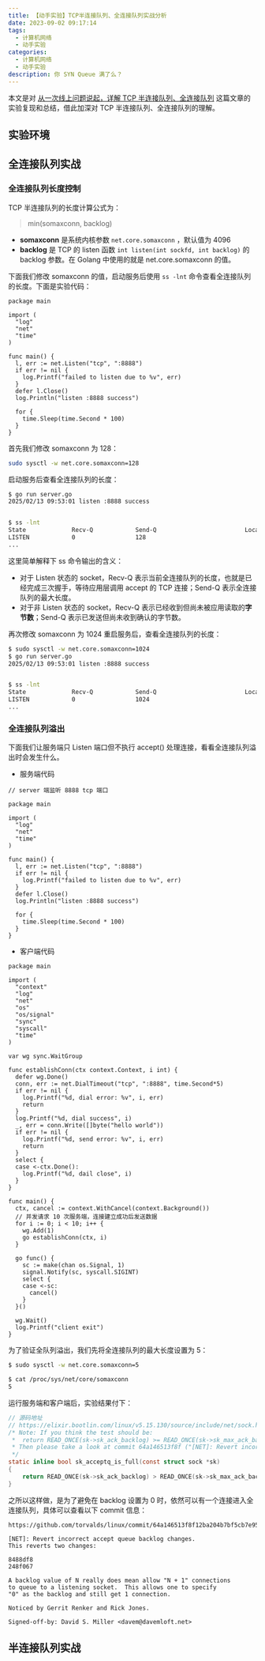 ```yaml
---
title: 【动手实验】TCP半连接队列、全连接队列实战分析
date: 2023-09-02 09:17:14
tags:
  - 计算机网络
  - 动手实验
categories:
  - 计算机网络
  - 动手实验
description: 你 SYN Queue 满了么？
---
```


本文是对 [从一次线上问题说起，详解 TCP 半连接队列、全连接队列](https://www.51cto.com/article/687595.html) 这篇文章的实验复现和总结，借此加深对 TCP 半连接队列、全连接队列的理解。

## 实验环境

## 全连接队列实战

### 全连接队列长度控制

TCP 半连接队列的长度计算公式为：

> min(somaxconn, backlog)

- **somaxconn** 是系统内核参数 ``net.core.somaxconn`` ，默认值为 4096
- **backlog** 是 TCP 的 listen 函数 ``int listen(int sockfd, int backlog)`` 的 backlog 参数。在 Golang 中使用的就是 net.core.somaxconn 的值。

下面我们修改 somaxconn 的值，启动服务后使用 ``ss -lnt`` 命令查看全连接队列的长度。下面是实验代码：

```golang
package main

import (
  "log"
  "net"
  "time"
)

func main() {
  l, err := net.Listen("tcp", ":8888")
  if err != nil {
    log.Printf("failed to listen due to %v", err)
  }
  defer l.Close()
  log.Println("listen :8888 success")

  for {
    time.Sleep(time.Second * 100)
  }
}
```

首先我们修改 somaxconn 为 128：

```bash
sudo sysctl -w net.core.somaxconn=128
```

启动服务后查看全连接队列的长度：

```bash
$ go run server.go
2025/02/13 09:53:01 listen :8888 success


$ ss -lnt
State             Recv-Q            Send-Q                         Local Address:Port                         Peer Address:Port            Process
LISTEN            0                 128                                        *:8888                                    *:*
...
```

这里简单解释下 ss 命令输出的含义：

- 对于 Listen 状态的 socket，Recv-Q 表示当前全连接队列的长度，也就是已经完成三次握手，等待应用层调用 accept 的 TCP 连接；Send-Q 表示全连接队列的最大长度。
- 对于非 Listen 状态的 socket，Recv-Q 表示已经收到但尚未被应用读取的**字节数**；Send-Q 表示已发送但尚未收到确认的字节数。

再次修改 somaxconn 为 1024 重启服务后，查看全连接队列的长度：

```bash
$ sudo sysctl -w net.core.somaxconn=1024
$ go run server.go
2025/02/13 09:53:01 listen :8888 success


$ ss -lnt
State             Recv-Q            Send-Q                         Local Address:Port                         Peer Address:Port            Process
LISTEN            0                 1024                                       *:8888                                    *:*
...
```


### 全连接队列溢出

下面我们让服务端只 Listen 端口但不执行 accept() 处理连接，看看全连接队列溢出时会发生什么。

- 服务端代码

```golang
// server 端监听 8888 tcp 端口 
 
package main 
 
import ( 
  "log" 
  "net" 
  "time" 
) 
 
func main() { 
  l, err := net.Listen("tcp", ":8888") 
  if err != nil { 
    log.Printf("failed to listen due to %v", err) 
  } 
  defer l.Close() 
  log.Println("listen :8888 success") 
 
  for { 
    time.Sleep(time.Second * 100) 
  } 
}
```

- 客户端代码
  
```golang
package main 
 
import ( 
  "context" 
  "log" 
  "net" 
  "os" 
  "os/signal" 
  "sync" 
  "syscall" 
  "time" 
) 
 
var wg sync.WaitGroup 
 
func establishConn(ctx context.Context, i int) { 
  defer wg.Done() 
  conn, err := net.DialTimeout("tcp", ":8888", time.Second*5) 
  if err != nil { 
    log.Printf("%d, dial error: %v", i, err) 
    return 
  } 
  log.Printf("%d, dial success", i) 
  _, err = conn.Write([]byte("hello world")) 
  if err != nil { 
    log.Printf("%d, send error: %v", i, err) 
    return 
  } 
  select { 
  case <-ctx.Done(): 
    log.Printf("%d, dail close", i) 
  } 
} 
 
func main() { 
  ctx, cancel := context.WithCancel(context.Background()) 
  // 并发请求 10 次服务端，连接建立成功后发送数据
  for i := 0; i < 10; i++ { 
    wg.Add(1) 
    go establishConn(ctx, i) 
  } 
 
  go func() { 
    sc := make(chan os.Signal, 1) 
    signal.Notify(sc, syscall.SIGINT) 
    select { 
    case <-sc: 
      cancel() 
    } 
  }() 
 
  wg.Wait() 
  log.Printf("client exit") 
}
```

为了验证全队列溢出，我们先将全连接队列的最大长度设置为 5：

```bash
$ sudo sysctl -w net.core.somaxconn=5

$ cat /proc/sys/net/core/somaxconn
5
```
运行服务端和客户端后，实验结果付下：


```c
// 源码地址
// https://elixir.bootlin.com/linux/v5.15.130/source/include/net/sock.h#L980
/* Note: If you think the test should be:
 *	return READ_ONCE(sk->sk_ack_backlog) >= READ_ONCE(sk->sk_max_ack_backlog);
 * Then please take a look at commit 64a146513f8f ("[NET]: Revert incorrect accept queue backlog changes.")
 */
static inline bool sk_acceptq_is_full(const struct sock *sk)
{
	return READ_ONCE(sk->sk_ack_backlog) > READ_ONCE(sk->sk_max_ack_backlog);
}
```

之所以这样做，是为了避免在 backlog 设置为 0 时，依然可以有一个连接进入全连接队列，具体可以查看以下 commit 信息：

```
https://github.com/torvalds/linux/commit/64a146513f8f12ba204b7bf5cb7e9505594ead42

[NET]: Revert incorrect accept queue backlog changes.
This reverts two changes:

8488df8
248f067

A backlog value of N really does mean allow "N + 1" connections
to queue to a listening socket.  This allows one to specify
"0" as the backlog and still get 1 connection.

Noticed by Gerrit Renker and Rick Jones.

Signed-off-by: David S. Miller <davem@davemloft.net>
```

## 半连接队列实战
